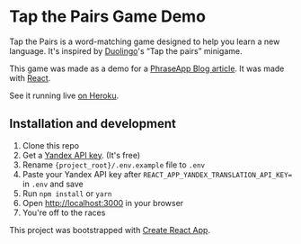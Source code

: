 # Tap the Pairs Game Demo
Tap the Pairs is a word-matching game designed to help you learn a new language. It's inspired by [Duolingo](https://www.duolingo.com/)'s “Tap the pairs” minigame.

This game was made as a demo for a
[PhraseApp Blog article](https://phraseapp.com/blog/posts/lets-build-localize-mini-game/).
It was made with [React](https://reactjs.org/).

See it running live [on Heroku](https://tap-pairs-game-demo.herokuapp.com/).

## Installation and development
1. Clone this repo
1. Get a [Yandex API key](https://translate.yandex.com/developers/keys). (It's free)
1. Rename `{project_root}/.env.example` file to `.env`
1. Paste your Yandex API key after `REACT_APP_YANDEX_TRANSLATION_API_KEY=` in `.env` and save
1. Run `npm install` or `yarn`
1. Open [http://localhost:3000](http://localhost:3000) in your browser
1. You're off to the races

This project was bootstrapped with [Create React App](https://github.com/facebookincubator/create-react-app).